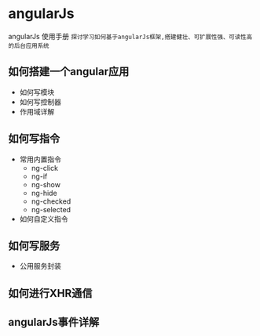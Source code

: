 # angularJs
angularJs 使用手册
`探讨学习如何基于angularJs框架,搭建健壮、可扩展性强、可读性高的后台应用系统`
## 如何搭建一个angular应用
  *  如何写模块
  *  如何写控制器
  *  作用域详解
## 如何写指令
  *  常用内置指令
      * ng-click
      * ng-if
      * ng-show
      * ng-hide
      * ng-checked
      * ng-selected
  *  如何自定义指令
## 如何写服务
  *  公用服务封装
##  如何进行XHR通信
##  angularJs事件详解

